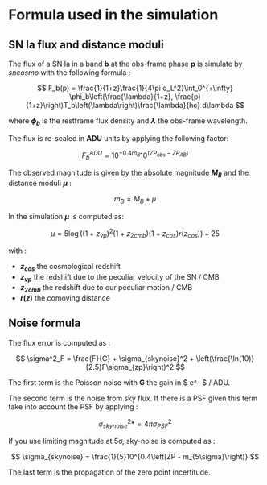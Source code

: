 # Formula used in the simulation

## SN Ia flux and distance moduli

The flux of a SN Ia in a band **b** at the obs-frame phase **p** is simulate by *sncosmo* with the following formula :

$$
F_b(p) = \frac{1}{1+z}\frac{1}{4\pi d_L^2}\int_0^{+\infty} \phi_b\left(\frac{\lambda}{1+z}, \frac{p}{1+z}\right)T_b\left(\lambda\right)\frac{\lambda}{hc} d\lambda
$$

where **$\phi_b$** is the restframe flux density and **$\lambda$** the obs-frame wavelength.

The flux is re-scaled in **ADU** units by applying the following factor:

$$
F_b^{ADU} = 10^{-0.4 m_B} 10^{\left(ZP_{obs} - ZP_{AB}\right)}
$$

The observed magnitude is given by the absolute magnitude **$M_B$** and the distance moduli **$\mu$** :

$$
m_B = M_B + \mu
$$

In the simulation **$\mu$** is computed as:

$$
\mu = 5 \log\left((1+z_{vp})^2 (1+z_{2cmb}) (1+z_{cos})r(z_{cos})\right) + 25
$$

with :

* **$z_{cos}$** the cosmological redshift
* **$z_{vp}$** the redshift due to the peculiar velocity of the SN / CMB
* **$z_{2cmb}$** the redshift due to our peculiar motion / CMB
* **$r(z)$** the comoving distance

## Noise formula

The flux error is computed as :

$$
\sigma^2_F = \frac{F}{G} + \sigma_{skynoise}^2 + \left(\frac{\ln(10)}{2.5}F\sigma_{zp}\right)^2
$$



The first term is the Poisson noise with **G** the gain in $ e^- $ / ADU.

The second term is the noise from sky flux. If there is a PSF given this term take into account the PSF by applying :

$$
\sigma_{skynoise}^2  *= 4\pi\sigma_{PSF}^2
$$

If you use limiting magnitude at 5σ, sky-noise is computed as :

$$
\sigma_{skynoise} = \frac{1}{5}10^{0.4\left(ZP - m_{5\sigma}\right)}
$$

The last term is the propagation of the zero point incertitude.
